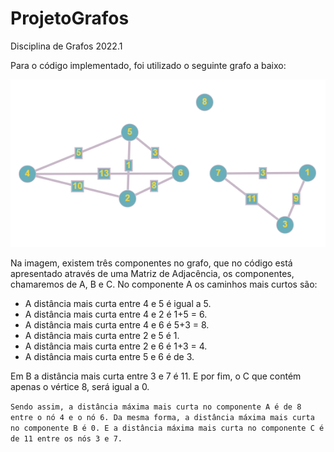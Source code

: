# ProjetoGrafos
 Disciplina de Grafos 2022.1

Para o código implementado, foi utilizado o seguinte grafo a baixo:

<p align="center">
  <img src="https://github.com/anaestevam/ProjetoGrafos/blob/main/img/GRAFO.png">
</p>

Na imagem, existem três componentes no grafo, que no código está apresentado através de uma Matriz de Adjacência, os componentes, chamaremos de A, B e C. 
No componente A os caminhos mais curtos são:
- A distância mais curta entre 4 e 5 é igual a 5.
- A distância mais curta entre 4 e 2 é 1+5 = 6.
- A distância mais curta entre 4 e 6 é 5+3 = 8.
- A distância mais curta entre 2 e 5 é 1.
- A distância mais curta entre 2 e 6 é 1+3 = 4.
- A distância mais curta entre 5 e 6 é de 3.

Em B a distância mais curta entre 3 e 7 é 11. E por fim, o C que contém apenas o vértice 8, será igual a 0.
	
` Sendo assim, a distância máxima mais curta no componente A é de 8 entre o nó 4 e o nó 6. Da mesma forma, a distância máxima mais curta no componente B é 0. E a distância máxima mais curta no componente C é de 11 entre os nós 3 e 7. `

